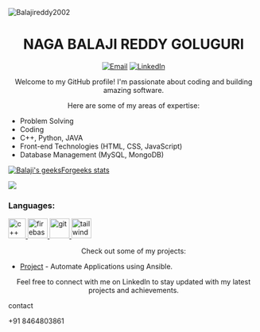 <p align="left"> <img src="https://komarev.com/ghpvc/?username=Balajireddy2002&label=Profile%20views&color=0e75b6&style=flat" alt="Balajireddy2002" /> </p>
<h1 align="center">NAGA BALAJI REDDY GOLUGURI</h1>



<p align="center">
  <a href="20a91a0582@aec.edu.in"><img src="https://img.shields.io/badge/Email-%23EA4335.svg?&style=flat-square&logo=gmail&logoColor=white" alt="Email"></a>
  <a href="[[https://www.linkedin.com/in/naga-balaji-reddy-goluguri-90283b212//](https://www.linkedin.com/authwall?trk=bf&trkInfo=AQFqcDJQphbb8AAA)](https://www.linkedin.com/authwall?trk=bf&trkInfo=AQFqcDJQphbb8AAA)"><img src="https://img.shields.io/badge/LinkedIn-%230077B5.svg?&style=flat-square&logo=linkedin&logoColor=white" alt="LinkedIn"></a>
 
</p>

<p align="center">Welcome to my GitHub profile! I'm passionate about coding and building amazing software.</p>

<p align="center">Here are some of my areas of expertise:</p>

<ul>
  <li>Problem Solving</li>
  <li>Coding</li>
  <li>C++, Python, JAVA</li>
  <li>Front-end Technologies (HTML, CSS, JavaScript)</li>
  <li>Database Management (MySQL, MongoDB)</li>
  
  
</ul>



[![Balaji's geeksForgeeks stats](https://geeks-for-geeks-stats-api-napiyo.vercel.app/?userName=nagabalajireddy)](https://auth.geeksforgeeks.org/user/nagabalajireddy)



[![](https://leetcard.jacoblin.cool/BalajiReddy_2002?theme=dark)](https://leetcode.com/BalajiReddy_2002/)




<h3 align="left">Languages:</h3>
<p align="left"> <a href="https://github.com/Balajireddy2002" target="_blank" rel="noreferrer"> <img src="https://upload.wikimedia.org/wikipedia/commons/thumb/1/18/ISO_C%2B%2B_Logo.svg/800px-ISO_C%2B%2B_Logo.svg.png" alt="c++" width="35" height="40"/> </a> </a> <a href="https://www.github.com/Balajireddy2002/" target="_blank" rel="noreferrer"> <img src="https://cdn4.iconfinder.com/data/icons/logos-and-brands/512/267_Python_logo-512.png" alt="firebase" width="40" height="40"/> </a>   <a href="https://git-scm.com/" target="_blank" rel="noreferrer"> <img src="https://cdn-icons-png.flaticon.com/512/226/226777.png" alt="git" width="40" height="40"/> </a> <a href="https://tailwindcss.com/" target="_blank" rel="noreferrer"> <img src="https://icons-for-free.com/download-icon-development+logo+mysql+icon-1320184807686758112_512.png" alt="tailwind" width="40" height="40"/> </a> </p>







<p align="center">Check out some of my projects:</p>

<ul>
  <li><a href="https://github.com/Sunil-1508/cloud_storms">Project</a> - Automate Applications using Ansible.</li>
  
</ul>

<p align="center">Feel free to connect with me on LinkedIn to stay updated with my latest projects and achievements.</p>

<p> contact</p>
<p> +91 8464803861</p>
